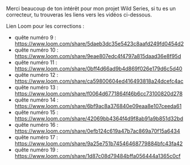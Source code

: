 Merci beaucoup de ton intérêt pour mon projet Wild Series, si tu es un correcteur, tu trouveras les liens vers les vidéos ci-dessous.

Lien Loom pour les corrections :
- quête numéro 9 : https://www.loom.com/share/5daeb3dc35e5423c8aafd249fd0454d2
- quête numéro 10 : https://www.loom.com/share/9eae807edc4f4797a815daad36e8f95d
- quête numéro 11 : https://www.loom.com/share/0bff4d66ad9b4d869f026e179d6c5d40
- quête numéro 12 : https://www.loom.com/share/ca59800604ed416493818a24dcefc4ac
- quête numéro 13 : https://www.loom.com/share/f0064d6771864f46b6cc73100820d278
- quête numéro 14 : https://www.loom.com/share/6bf9ac8a376840e09eaa8e107ceeda61
- quête numéro 15 : https://www.loom.com/share/42069bb4364f4d9f8ab91a9b851d32bd
- quête numéro 16 : https://www.loom.com/share/0efb124c619a47b7ac869a70f15a6434
- quête numéro 17 : https://www.loom.com/share/9a25e751b74546468779884bfc43fa42
- quête numéro 19 : https://www.loom.com/share/1d87c08d79484bffa056444a1365c0cf
